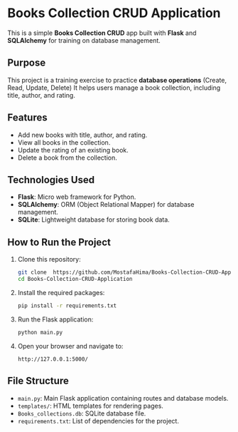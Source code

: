 # Books Collection CRUD Application

This is a simple **Books Collection CRUD** app built with **Flask** and **SQLAlchemy** for training on database management.

## Purpose
This project is a training exercise to practice **database operations** (Create, Read, Update, Delete) It helps users manage a book collection, including title, author, and rating.

## Features
- Add new books with title, author, and rating.
- View all books in the collection.
- Update the rating of an existing book.
- Delete a book from the collection.

## Technologies Used
- **Flask**: Micro web framework for Python.
- **SQLAlchemy**: ORM (Object Relational Mapper) for database management.
- **SQLite**: Lightweight database for storing book data.

## How to Run the Project
1. Clone this repository:
   ```bash
   git clone  https://github.com/MostafaHima/Books-Collection-CRUD-Application.git
   cd Books-Collection-CRUD-Application
   ```
2. Install the required packages:
   ```bash
   pip install -r requirements.txt
   ```
3. Run the Flask application:
   ```bash
   python main.py
   ```
4. Open your browser and navigate to:
   ```
   http://127.0.0.1:5000/
   ```

## File Structure
- `main.py`: Main Flask application containing routes and database models.
- `templates/`: HTML templates for rendering pages.
- `Books_collections.db`: SQLite database file.
- `requirements.txt`: List of dependencies for the project.



